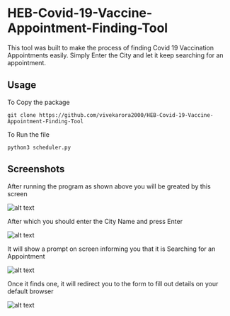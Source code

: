 # HEB-Covid-19-Vaccine-Appointment-Finding-Tool
This tool was built to make the process of finding Covid 19 Vaccination Appointments easily. Simply Enter the City and let it keep searching for an appointment.

## Usage
To Copy the package
```
git clone https://github.com/vivekarora2000/HEB-Covid-19-Vaccine-Appointment-Finding-Tool
```
To Run the file
```
python3 scheduler.py
```
## Screenshots

After running the program as shown above you will be greated by this screen

![alt text](https://drive.google.com/file/d/1tV42OFFpxIrEqhXFdUQVUL9LpkWWTOu0/view?usp=sharing)

After which you should enter the City Name and press Enter

![alt text](http://url/to/img.png)

It will show a prompt on screen informing you that it is Searching for an Appointment

![alt text](http://url/to/img.png)

Once it finds one, it will redirect you to the form to fill out details on your default browser

![alt text](http://url/to/img.png)